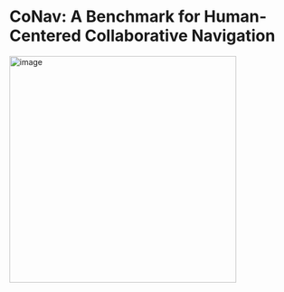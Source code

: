 # CoNav: A Benchmark for Human-Centered Collaborative Navigation

<img width="401" alt="image" src="https://github.com/Li-ChangHao/CoNav/assets/60425170/b825ca06-c5f9-47ec-a5b9-6d562c8ba8bf">
